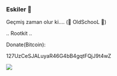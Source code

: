 ### Eskiler &#x1F4D7;

Geçmiş zaman olur ki.... (&#x1F49C; OldSchooL &#x1F49C;)

.. Rootkit ..





Donate(Bitcoin):  


127UzCeSJALuyaR46G4bB4gqtFQjJ9t4wZ


![](https://github.com/expday/Yazilarim/raw/main/BNC.png)


